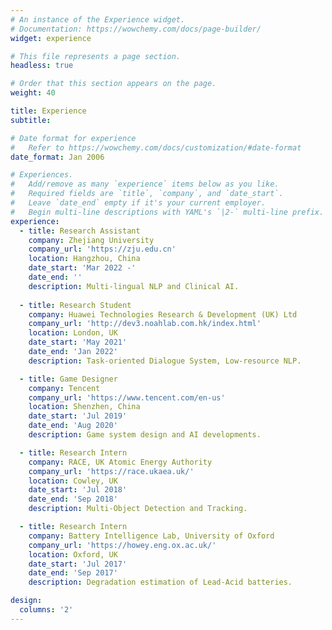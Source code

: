 ```yaml
---
# An instance of the Experience widget.
# Documentation: https://wowchemy.com/docs/page-builder/
widget: experience

# This file represents a page section.
headless: true

# Order that this section appears on the page.
weight: 40

title: Experience
subtitle:

# Date format for experience
#   Refer to https://wowchemy.com/docs/customization/#date-format
date_format: Jan 2006

# Experiences.
#   Add/remove as many `experience` items below as you like.
#   Required fields are `title`, `company`, and `date_start`.
#   Leave `date_end` empty if it's your current employer.
#   Begin multi-line descriptions with YAML's `|2-` multi-line prefix.
experience:
  - title: Research Assistant
    company: Zhejiang University
    company_url: 'https://zju.edu.cn'
    location: Hangzhou, China
    date_start: 'Mar 2022 -'
    date_end: ''
    description: Multi-lingual NLP and Clinical AI.
        
  - title: Research Student
    company: Huawei Technologies Research & Development (UK) Ltd
    company_url: 'http://dev3.noahlab.com.hk/index.html'
    location: London, UK
    date_start: 'May 2021'
    date_end: 'Jan 2022'
    description: Task-oriented Dialogue System, Low-resource NLP.

  - title: Game Designer
    company: Tencent
    company_url: 'https://www.tencent.com/en-us'
    location: Shenzhen, China
    date_start: 'Jul 2019'
    date_end: 'Aug 2020'
    description: Game system design and AI developments.

  - title: Research Intern
    company: RACE, UK Atomic Energy Authority
    company_url: 'https://race.ukaea.uk/'
    location: Cowley, UK
    date_start: 'Jul 2018'
    date_end: 'Sep 2018'
    description: Multi-Object Detection and Tracking.

  - title: Research Intern
    company: Battery Intelligence Lab, University of Oxford
    company_url: 'https://howey.eng.ox.ac.uk/'
    location: Oxford, UK
    date_start: 'Jul 2017'
    date_end: 'Sep 2017'
    description: Degradation estimation of Lead-Acid batteries.

design:
  columns: '2'
---
```

